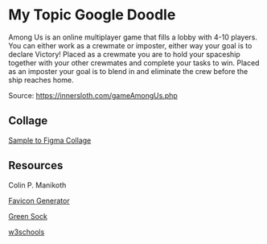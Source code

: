 # My Topic Google Doodle

Among Us is an online multiplayer game that fills a lobby with 4-10 players. You can either work as a crewmate or imposter, either way your goal is to declare Victory! Placed as a crewmate you are to hold your spaceship together with your other crewmates and complete your tasks to win. Placed as an imposter your goal is to blend in and eliminate the crew before the ship reaches home.

Source: https://innersloth.com/gameAmongUs.php

## Collage

[Sample to Figma Collage](https://www.figma.com/file/KIEiC0Tgx5IF1BhpTLZhn0/Google-Doodle?node-id=0%3A1)

## Resources
Colin P. Manikoth

[Favicon Generator](https://realfavicongenerator.net)

[Green Sock](https://greensock.com/docs/v3/GSAP)

[w3schools](https://www.w3schools.com)

